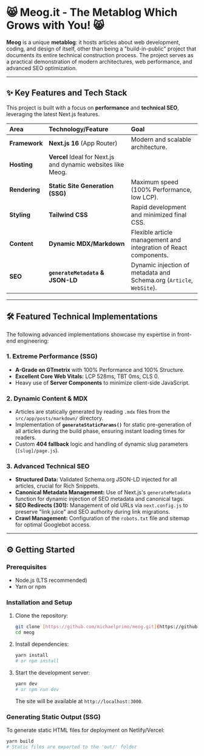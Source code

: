 # 😸 Meog.it - The Metablog Which Grows with You! 😸

**Meog** is a unique **metablog**: it hosts articles about web development, coding, and design of itself, other than being a "build-in-public" project that documents its entire technical construction process. The project serves as a practical demonstration of modern architectures, web performance, and advanced SEO optimization.

---

## ✨ Key Features and Tech Stack

This project is built with a focus on **performance** and **technical SEO**, leveraging the latest Next.js features.

| Area | Technology/Feature | Goal |
| :--- | :--- | :--- |
| **Framework** | **Next.js 16** (App Router) | Modern and scalable architecture. |
| **Hosting** | **Vercel** Ideal for Next.js and dynamic websites like Meog. |
| **Rendering** | **Static Site Generation (SSG)** | Maximum speed (100% Performance, low LCP). |
| **Styling** | **Tailwind CSS** | Rapid development and minimized final CSS. |
| **Content** | **Dynamic MDX/Markdown** | Flexible article management and integration of React components. |
| **SEO** | **`generateMetadata` & JSON-LD** | Dynamic injection of metadata and Schema.org (`Article`, `WebSite`). |

---

## 🛠️ Featured Technical Implementations

The following advanced implementations showcase my expertise in front-end engineering:

### **1. Extreme Performance (SSG)**

* **A-Grade on GTmetrix** with 100% Performance and 100% Structure.
* **Excellent Core Web Vitals:** LCP 528ms, TBT 0ms, CLS 0.
* Heavy use of **Server Components** to minimize client-side JavaScript.

### **2. Dynamic Content & MDX**

* Articles are statically generated by reading `.mdx` files from the `src/app/posts/markdown/` directory.
* Implementation of **`generateStaticParams()`** for static pre-generation of all articles during the build phase, ensuring instant loading times for readers.
* Custom **404 fallback** logic and handling of dynamic slug parameters (`[slug]/page.js`).

### **3. Advanced Technical SEO**

* **Structured Data:** Validated Schema.org JSON-LD injected for all articles, crucial for Rich Snippets.
* **Canonical Metadata Management:** Use of Next.js's `generateMetadata` function for dynamic injection of SEO metadata and canonical tags.
* **SEO Redirects (301):** Management of old URLs via `next.config.js` to preserve "link juice" and SEO authority during link migrations.
* **Crawl Management:** Configuration of the `robots.txt` file and sitemap for optimal Googlebot access.

---

## ⚙️ Getting Started

### **Prerequisites**

* Node.js (LTS recommended)
* Yarn or npm

### **Installation and Setup**

1.  Clone the repository:
    ```bash
    git clone [https://github.com/michaelprimo/meog.git](https://github.com/michaelprimo/meog.git)
    cd meog
    ```
2.  Install dependencies:
    ```bash
    yarn install
    # or npm install
    ```
3.  Start the development server:
    ```bash
    yarn dev
    # or npm run dev
    ```
    The site will be available at `http://localhost:3000`.

### **Generating Static Output (SSG)**

To generate static HTML files for deployment on Netlify/Vercel:

```bash
yarn build
# Static files are exported to the 'out/' folder